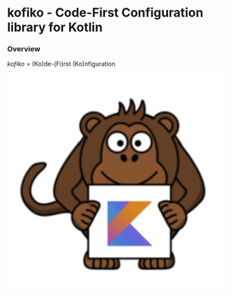 # kofiko - Code-First Configuration library for Kotlin

### Overview

*kofiko* = (Ko)de-(Fi)rst (Ko)nfiguration

![](docs/kofiko-kotlin.png)



